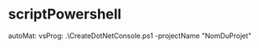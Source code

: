 # scriptPowershell

autoMat:
    vsProg:
           .\CreateDotNetConsole.ps1 -projectName "NomDuProjet"